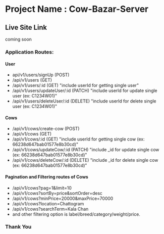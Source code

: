 # Project Name : Cow-Bazar-Server #

## Live Site Link ##
coming soon

### Application Routes: ###

#### User ####

* api/v1/users/signUp (POST)
* /api/v1/users (GET)
* /api/v1/users/:id (GET) "include userId for getting single user"
* /api/v1/users/updateUser/:id (PATCH) "include userId for update single user (ex: C1234W01)"
* /api/v1/users/deleteUser/:id (DELETE) "include userId for delete single user (ex: C1234W01)"

#### Cows ####
* /api/v1/cows/create-cow (POST)
* /api/v1/cows (GET)
* /api/v1/cows/:id (GET) "include userId for getting single cow (ex: 66238d647bab01577e8b30cd)"
* /api/v1/cows/updateCow/:id (PATCH) "include _id for update single cow (ex: 66238d647bab01577e8b30cd)"
* /api/v1/cows/deleteCow/:id (DELETE) "include _id for delete single cow (ex: 66238d647bab01577e8b30cd)"

#### Pagination and Filtering routes of Cows ####

* /api/v1/cows?pag=1&limit=10 
* /api/v1/cows?sortBy=price&sortOrder=desc
* /api/v1/cows?minPrice=20000&maxPrice=70000
* /api/v1/cows?location=Chattogram
* /api/v1/cows?searchTerm=Kala Chan
* and other filtering option  is label/breed/category/weight/price.

### Thank You ###